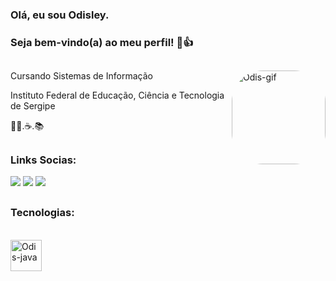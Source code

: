 ### Olá, eu sou Odisley.
### Seja bem-vindo(a) ao meu perfil! 🙂👍

##

<img align="right" alt="Odis-gif" height="150" style="border-radius:50px;" src="https://user-images.githubusercontent.com/81328619/213875785-400ae517-156b-4aca-a787-bac75d84c393.gif">

Cursando Sistemas de Informação

Instituto Federal de Educação, Ciência e Tecnologia de Sergipe

👨‍💻.☕.📚

##

### Links Socias:
<div> 
 

  <a href="https://instagram.com/odiisley" target="_blank"><img src="https://img.shields.io/badge/-Instagram-%23E4405F?style=for-the-badge&logo=instagram&logoColor=white" target="_blank"></a>
  <a href = "mailto:odisleynascimento26@gmail.com"><img src="https://img.shields.io/badge/-Gmail-%23333?style=for-the-badge&logo=gmail&logoColor=white" target="_blank"></a>
 <a href="http://wa.me/5579988200731"><img src="https://img.shields.io/badge/WhatsApp-25D366?style=for-the-badge&logo=whatsapp&logoColor=white"/>
  </a>
  
  
</div>

## 
### Tecnologias:

<div style="display: inline_block"><br>
   <img align="center" alt="Odis-java" height="50" width="50" src="https://cdn.jsdelivr.net/gh/devicons/devicon@latest/icons/java/java-original.svg" />
 
</div>
